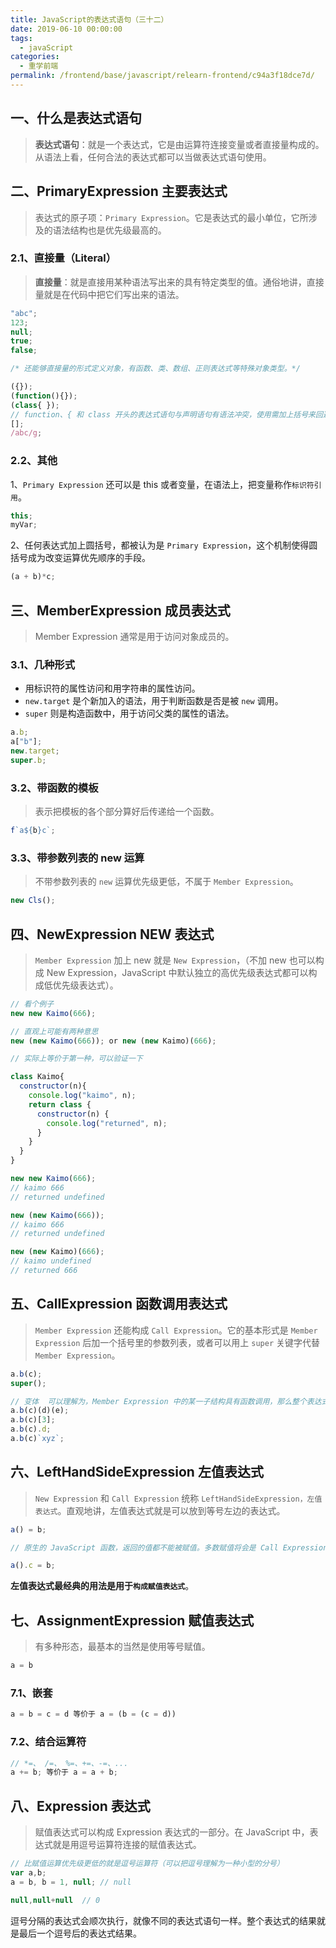 ```yaml
---
title: JavaScript的表达式语句（三十二）
date: 2019-06-10 00:00:00
tags: 
  - javaScript
categories: 
  - 重学前端
permalink: /frontend/base/javascript/relearn-frontend/c94a3f18dce7d/
---
```


## 一、什么是表达式语句

> **表达式语句**：就是一个表达式，它是由运算符连接变量或者直接量构成的。从语法上看，任何合法的表达式都可以当做表达式语句使用。

## 二、PrimaryExpression 主要表达式

> 表达式的原子项：`Primary Expression`。它是表达式的最小单位，它所涉及的语法结构也是优先级最高的。

### 2.1、直接量（Literal）

> **直接量**：就是直接用某种语法写出来的具有特定类型的值。通俗地讲，直接量就是在代码中把它们写出来的语法。

```js
"abc";
123;
null;
true;
false;

/* 还能够直接量的形式定义对象，有函数、类、数组、正则表达式等特殊对象类型。*/

({});
(function(){});
(class{ });
// function、{ 和 class 开头的表达式语句与声明语句有语法冲突，使用需加上括号来回避语法冲突。
[];
/abc/g;
```

### 2.2、其他

1、`Primary Expression` 还可以是 this 或者变量，在语法上，把变量称作`标识符引用`。

```js
this;
myVar;
```

2、任何表达式加上圆括号，都被认为是 `Primary Expression`，这个机制使得圆括号成为改变运算优先顺序的手段。

```js
(a + b)*c;
```

## 三、MemberExpression 成员表达式

> Member Expression 通常是用于访问对象成员的。

### 3.1、几种形式

- 用标识符的属性访问和用字符串的属性访问。
- `new.target` 是个新加入的语法，用于判断函数是否是被 `new` 调用。
- `super` 则是构造函数中，用于访问父类的属性的语法。

```js
a.b;
a["b"];
new.target;
super.b;
```

### 3.2、带函数的模板

> 表示把模板的各个部分算好后传递给一个函数。

```js
f`a${b}c`;
```

### 3.3、带参数列表的 new 运算

> 不带参数列表的 `new` 运算优先级更低，不属于 `Member Expression`。

```js
new Cls();
```

## 四、NewExpression NEW 表达式

> `Member Expression` 加上 new 就是 `New Expression`，（不加 new 也可以构成 New Expression，JavaScript 中默认独立的高优先级表达式都可以构成低优先级表达式）。

```js
// 看个例子
new new Kaimo(666);

// 直观上可能有两种意思
new (new Kaimo(666)); or new (new Kaimo)(666);

// 实际上等价于第一种，可以验证一下

class Kaimo{
  constructor(n){
    console.log("kaimo", n);
    return class {
      constructor(n) {
        console.log("returned", n);
      }
    }
  }
}

new new Kaimo(666);
// kaimo 666
// returned undefined

new (new Kaimo(666));
// kaimo 666
// returned undefined

new (new Kaimo)(666);
// kaimo undefined
// returned 666
```

## 五、CallExpression 函数调用表达式

> `Member Expression` 还能构成 `Call Expression`。它的基本形式是 `Member Expression` 后加一个括号里的参数列表，或者可以用上 `super` 关键字代替 `Member Expression`。

```js
a.b(c);
super();

// 变体  可以理解为，Member Expression 中的某一子结构具有函数调用，那么整个表达式就成为了一个 Call Expression。
a.b(c)(d)(e);
a.b(c)[3];
a.b(c).d;
a.b(c)`xyz`;
```

## 六、LeftHandSideExpression 左值表达式

> `New Expression` 和 `Call Expression` 统称 `LeftHandSideExpression，左值表达式`。直观地讲，左值表达式就是可以放到等号左边的表达式。

```js
a() = b;

// 原生的 JavaScript 函数，返回的值都不能被赋值。多数赋值将会是 Call Expression 的其它形式

a().c = b;
```

**左值表达式最经典的用法是用于`构成赋值表达式`**。

## 七、AssignmentExpression 赋值表达式

> 有多种形态，最基本的当然是使用等号赋值。

```js
a = b
```

### 7.1、嵌套

```js
a = b = c = d 等价于 a = (b = (c = d))
```

### 7.2、结合运算符

```js
// *=、 /=、 %=、+=、-=、...
a += b; 等价于 a = a + b;
```

## 八、Expression 表达式

> 赋值表达式可以构成 Expression 表达式的一部分。在 JavaScript 中，表达式就是用逗号运算符连接的赋值表达式。

```js
// 比赋值运算优先级更低的就是逗号运算符（可以把逗号理解为一种小型的分号）
var a,b;
a = b, b = 1, null; // null

null,null+null  // 0
```

逗号分隔的表达式会顺次执行，就像不同的表达式语句一样。整个表达式的结果就是最后一个逗号后的表达式结果。
